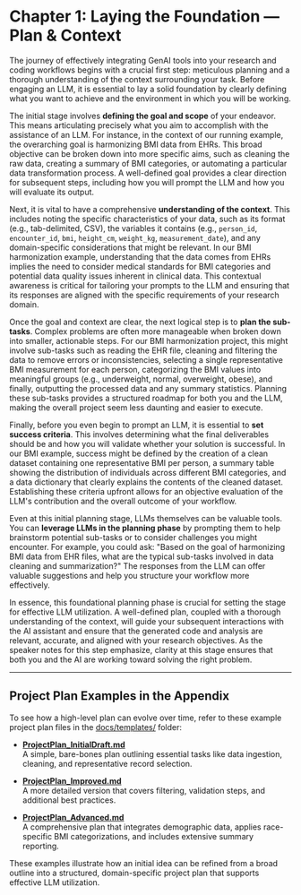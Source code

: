 # Chapter 1: Laying the Foundation — Plan & Context

The journey of effectively integrating GenAI tools into your research and coding workflows begins with a crucial first step: meticulous planning and a thorough understanding of the context surrounding your task. Before engaging an LLM, it is essential to lay a solid foundation by clearly defining what you want to achieve and the environment in which you will be working.

The initial stage involves **defining the goal and scope** of your endeavor. This means articulating precisely what you aim to accomplish with the assistance of an LLM. For instance, in the context of our running example, the overarching goal is harmonizing BMI data from EHRs. This broad objective can be broken down into more specific aims, such as cleaning the raw data, creating a summary of BMI categories, or automating a particular data transformation process. A well-defined goal provides a clear direction for subsequent steps, including how you will prompt the LLM and how you will evaluate its output.

Next, it is vital to have a comprehensive **understanding of the context**. This includes noting the specific characteristics of your data, such as its format (e.g., tab-delimited, CSV), the variables it contains (e.g., `person_id`, `encounter_id`, `bmi`, `height_cm`, `weight_kg`, `measurement_date`), and any domain-specific considerations that might be relevant. In our BMI harmonization example, understanding that the data comes from EHRs implies the need to consider medical standards for BMI categories and potential data quality issues inherent in clinical data. This contextual awareness is critical for tailoring your prompts to the LLM and ensuring that its responses are aligned with the specific requirements of your research domain.

Once the goal and context are clear, the next logical step is to **plan the sub-tasks**. Complex problems are often more manageable when broken down into smaller, actionable steps. For our BMI harmonization project, this might involve sub-tasks such as reading the EHR file, cleaning and filtering the data to remove errors or inconsistencies, selecting a single representative BMI measurement for each person, categorizing the BMI values into meaningful groups (e.g., underweight, normal, overweight, obese), and finally, outputting the processed data and any summary statistics. Planning these sub-tasks provides a structured roadmap for both you and the LLM, making the overall project seem less daunting and easier to execute.

Finally, before you even begin to prompt an LLM, it is essential to **set success criteria**. This involves determining what the final deliverables should be and how you will validate whether your solution is successful. In our BMI example, success might be defined by the creation of a clean dataset containing one representative BMI per person, a summary table showing the distribution of individuals across different BMI categories, and a data dictionary that clearly explains the contents of the cleaned dataset. Establishing these criteria upfront allows for an objective evaluation of the LLM's contribution and the overall outcome of your workflow.

Even at this initial planning stage, LLMs themselves can be valuable tools. You can **leverage LLMs in the planning phase** by prompting them to help brainstorm potential sub-tasks or to consider challenges you might encounter. For example, you could ask: "Based on the goal of harmonizing BMI data from EHR files, what are the typical sub-tasks involved in data cleaning and summarization?" The responses from the LLM can offer valuable suggestions and help you structure your workflow more effectively.

In essence, this foundational planning phase is crucial for setting the stage for effective LLM utilization. A well-defined plan, coupled with a thorough understanding of the context, will guide your subsequent interactions with the AI assistant and ensure that the generated code and analysis are relevant, accurate, and aligned with your research objectives. As the speaker notes for this step emphasize, clarity at this stage ensures that both you and the AI are working toward solving the right problem.

---

## **Project Plan Examples in the Appendix**

To see how a high-level plan can evolve over time, refer to these example project plan files in the [docs/templates/](../docs/templates/) folder:

- **[ProjectPlan_InitialDraft.md](../docs/templates/ProjectPlan_InitialDraft.md)**  
  A simple, bare-bones plan outlining essential tasks like data ingestion, cleaning, and representative record selection.

- **[ProjectPlan_Improved.md](../docs/templates/ProjectPlan_Improved.md)**  
  A more detailed version that covers filtering, validation steps, and additional best practices.

- **[ProjectPlan_Advanced.md](../docs/templates/ProjectPlan_Advanced.md)**  
  A comprehensive plan that integrates demographic data, applies race-specific BMI categorizations, and includes extensive summary reporting.

These examples illustrate how an initial idea can be refined from a broad outline into a structured, domain-specific project plan that supports effective LLM utilization.
